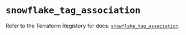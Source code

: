 # `snowflake_tag_association`

Refer to the Terraform Registory for docs: [`snowflake_tag_association`](https://registry.terraform.io/providers/snowflake-labs/snowflake/0.82.0/docs/resources/tag_association).
